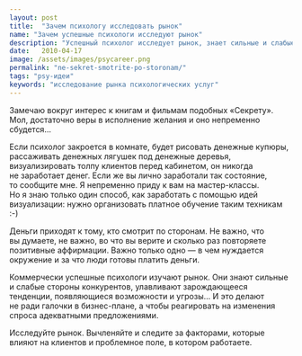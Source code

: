 ```yaml
---
layout: post
title:  "Зачем психологу исследовать рынок"
name: "Зачем успешные психологи исследуют рынок"
description: "Успешный психолог исследует рынок, знает сильные и слабые стороны как свои, так и конкурентов, улавливает тенденции и возможности."
date:   2010-04-17 
image: /assets/images/psycareer.png
permalink: "ne-sekret-smotrite-po-storonam/"
tags: "psy-идеи"
keywords: "исследование рынка психологических услуг"
---
```


<p>Замечаю вокруг интерес к&nbsp;книгам и&nbsp;фильмам подобных «Секрету». Мол, достаточно веры в&nbsp;исполнение желания и&nbsp;оно непременно сбудется...</p>
<p>Если психолог закроется в&nbsp;комнате, будет рисовать денежные купюры, рассаживать денежных лягушек под денежные деревья, визуализировать толпу клиентов перед кабинетом, он&nbsp;никогда не&nbsp;заработает денег. Если&nbsp;же вы&nbsp;лично заработали так состояние, то&nbsp;сообщите мне. Я&nbsp;непременно приду к&nbsp;вам на&nbsp;мастер-классы. Но&nbsp;я&nbsp;знаю только один способ, как заработать с&nbsp;помощью идей визуализации: нужно организовать платное обучение таким техникам :-) </p>
<p>Деньги приходят к&nbsp;тому, кто смотрит по&nbsp;сторонам. Не&nbsp;важно, что вы&nbsp;думаете, не&nbsp;важно, во&nbsp;что вы&nbsp;верите и&nbsp;сколько раз повторяете позитивные аффирмации. Важно только одно&nbsp;— в&nbsp;чем нуждается окружение и&nbsp;за&nbsp;что люди готовы платить деньги.</p>
<p>Коммерчески успешные психологи изучают рынок. Они знают сильные и&nbsp;слабые стороны конкурентов, улавливают зарождающееся тенденции, появляющиеся возможности и&nbsp;угрозы... И&nbsp;это делают не&nbsp;ради галочки в&nbsp;бизнес-плане, а&nbsp;чтобы реагировать на&nbsp;изменения спроса адекватными предложениями.</p>
<p>Исследуйте рынок. Вычленяйте и&nbsp;следите за&nbsp;факторами, которые влияют на&nbsp;клиентов и&nbsp;проблемное поле, в&nbsp;котором работаете. </p>